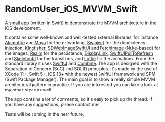 # RandomUser_iOS_MVVM_Swift
A small app (written in Swift) to demonstrate the MVVM architecture in the iOS development.

It contains some well-known and well-tested external libraries, for instance [Alamofire](https://github.com/Alamofire/Alamofire) and [Moya](https://github.com/Moya/Moya) for the networking, [Swinject](https://github.com/Swinject/Swinject) for the dependency injection, [Kingfisher](https://github.com/onevcat/Kingfisher), [SDWebImageSwiftUI](https://github.com/SDWebImage/SDWebImageSwiftUI) and [FetchImage](https://github.com/kean/FetchImage) ([Nuke](https://github.com/kean/Nuke)-based) for the images, [Realm](https://github.com/realm/realm-cocoa) for the persistence, [DisplayLink](https://github.com/timdonnelly/DisplayLink), [SwiftUIPullToRefresh](https://github.com/phuhuynh2411/SwiftUI-PullToRefresh) and [SkeletonUI](https://github.com/CSolanaM/SkeletonUI) for the transitions, and [Lottie](https://github.com/airbnb/lottie-ios) for the animations. From the standard library it uses [SwiftUI](https://developer.apple.com/documentation/swiftui) and [Combine](https://developer.apple.com/documentation/combine). The app is designed with the Separation of Concern (SoC) and SOLID principles. It's made by the use of XCode 11+, Swift 5+, iOS 13+ with the newest SwiftUI framework and SPM (Swift Package Manager). The main goal is to show a really simple MVVM architectural pattern in practice. If you are interested you can take a look at my other repos as well.

The app contains a lot of comments, so it's easy to pick up the thread. If you have any suggestions, please contact me!

Tests will be coming in the near future.
